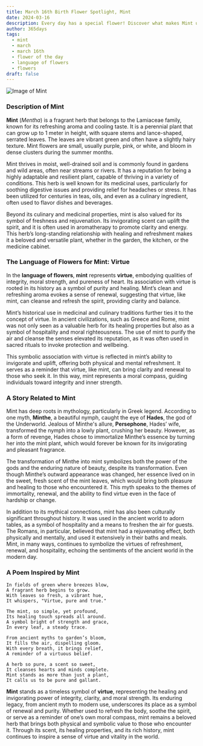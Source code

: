 ```yaml
---
title: March 16th Birth Flower Spotlight, Mint
date: 2024-03-16
description: Every day has a special flower! Discover what makes Mint unique as today’s birth flower and its symbolic meaning.
author: 365days
tags:
  - mint
  - march
  - march 16th
  - flower of the day
  - language of flowers
  - flowers
draft: false
---
```


![Image of Mint](https://cdn.pixabay.com/photo/2019/09/18/18/18/peppermint-4487398_1280.jpg#center)


### Description of Mint

**Mint** (_Mentha_) is a fragrant herb that belongs to the Lamiaceae family, known for its refreshing aroma and cooling taste. It is a perennial plant that can grow up to 1 meter in height, with square stems and lance-shaped, serrated leaves. The leaves are vibrant green and often have a slightly hairy texture. Mint flowers are small, usually purple, pink, or white, and bloom in dense clusters during the summer months.

Mint thrives in moist, well-drained soil and is commonly found in gardens and wild areas, often near streams or rivers. It has a reputation for being a highly adaptable and resilient plant, capable of thriving in a variety of conditions. This herb is well known for its medicinal uses, particularly for soothing digestive issues and providing relief for headaches or stress. It has been utilized for centuries in teas, oils, and even as a culinary ingredient, often used to flavor dishes and beverages.

Beyond its culinary and medicinal properties, mint is also valued for its symbol of freshness and rejuvenation. Its invigorating scent can uplift the spirit, and it is often used in aromatherapy to promote clarity and energy. This herb’s long-standing relationship with healing and refreshment makes it a beloved and versatile plant, whether in the garden, the kitchen, or the medicine cabinet.

### The Language of Flowers for Mint: Virtue

In the **language of flowers**, **mint** represents **virtue**, embodying qualities of integrity, moral strength, and pureness of heart. Its association with virtue is rooted in its history as a symbol of purity and healing. Mint’s clean and refreshing aroma evokes a sense of renewal, suggesting that virtue, like mint, can cleanse and refresh the spirit, providing clarity and balance.

Mint’s historical use in medicinal and culinary traditions further ties it to the concept of virtue. In ancient civilizations, such as Greece and Rome, mint was not only seen as a valuable herb for its healing properties but also as a symbol of hospitality and moral righteousness. The use of mint to purify the air and cleanse the senses elevated its reputation, as it was often used in sacred rituals to invoke protection and wellbeing.

This symbolic association with virtue is reflected in mint’s ability to invigorate and uplift, offering both physical and mental refreshment. It serves as a reminder that virtue, like mint, can bring clarity and renewal to those who seek it. In this way, mint represents a moral compass, guiding individuals toward integrity and inner strength.

### A Story Related to Mint

Mint has deep roots in mythology, particularly in Greek legend. According to one myth, **Minthe**, a beautiful nymph, caught the eye of **Hades**, the god of the Underworld. Jealous of Minthe's allure, **Persephone**, Hades’ wife, transformed the nymph into a lowly plant, crushing her beauty. However, as a form of revenge, Hades chose to immortalize Minthe’s essence by turning her into the mint plant, which would forever be known for its invigorating and pleasant fragrance.

The transformation of Minthe into mint symbolizes both the power of the gods and the enduring nature of beauty, despite its transformation. Even though Minthe’s outward appearance was changed, her essence lived on in the sweet, fresh scent of the mint leaves, which would bring both pleasure and healing to those who encountered it. This myth speaks to the themes of immortality, renewal, and the ability to find virtue even in the face of hardship or change.

In addition to its mythical connections, mint has also been culturally significant throughout history. It was used in the ancient world to adorn tables, as a symbol of hospitality and a means to freshen the air for guests. The Romans, in particular, believed that mint had a rejuvenating effect, both physically and mentally, and used it extensively in their baths and meals. Mint, in many ways, continues to symbolize the virtues of refreshment, renewal, and hospitality, echoing the sentiments of the ancient world in the modern day.

### A Poem Inspired by Mint

```
In fields of green where breezes blow,  
A fragrant herb begins to grow.  
With leaves so fresh, a vibrant hue,  
It whispers, "Virtue, pure and true."  

The mint, so simple, yet profound,  
Its healing touch spreads all around.  
A symbol bright of strength and grace,  
In every leaf, a steady trace.  

From ancient myths to garden’s bloom,  
It fills the air, dispelling gloom.  
With every breath, it brings relief,  
A reminder of a virtuous belief.  

A herb so pure, a scent so sweet,  
It cleanses hearts and minds complete.  
Mint stands as more than just a plant,  
It calls us to be pure and gallant.  
```

**Mint** stands as a timeless symbol of **virtue**, representing the healing and invigorating power of integrity, clarity, and moral strength. Its enduring legacy, from ancient myth to modern use, underscores its place as a symbol of renewal and purity. Whether used to refresh the body, soothe the spirit, or serve as a reminder of one’s own moral compass, mint remains a beloved herb that brings both physical and symbolic value to those who encounter it. Through its scent, its healing properties, and its rich history, mint continues to inspire a sense of virtue and vitality in the world.
